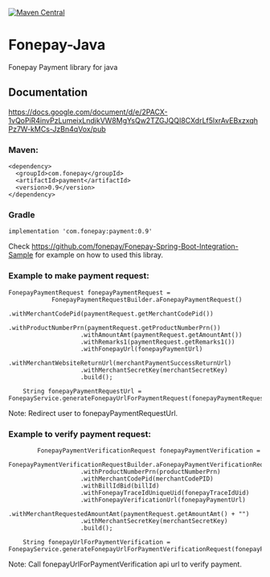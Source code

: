 [![Maven Central](https://maven-badges.herokuapp.com/maven-central/com.fonepay/payment/badge.svg)](https://maven-badges.herokuapp.com/maven-central/com.fonepay/payment)

# Fonepay-Java

Fonepay Payment library for java

## Documentation

https://docs.google.com/document/d/e/2PACX-1vQoPiR4invPzLumeixLndjkVW8MgYsQw2TZGJQQI8CXdrLf5lxrAvEBxzxqhPz7W-kMCs-JzBn4qVox/pub

### Maven:

    <dependency>
      <groupId>com.fonepay</groupId>
      <artifactId>payment</artifactId>
      <version>0.9</version>
    </dependency>

### Gradle

    implementation 'com.fonepay:payment:0.9'

Check https://github.com/fonepay/Fonepay-Spring-Boot-Integration-Sample for example on how to used this libray.

### Example to make payment request:

    FonepayPaymentRequest fonepayPaymentRequest =
                FonepayPaymentRequestBuilder.aFonepayPaymentRequest()
                        .withMerchantCodePid(paymentRequest.getMerchantCodePid())
                        .withProductNumberPrn(paymentRequest.getProductNumberPrn())
                        .withAmountAmt(paymentRequest.getAmountAmt())
                        .withRemarks1(paymentRequest.getRemarks1())
                        .withFonepayUrl(fonepayPaymentUrl)
                        .withMerchantWebsiteReturnUrl(merchantPaymentSuccessReturnUrl)
                        .withMerchantSecretKey(merchantSecretKey)
                        .build();

        String fonepayPaymentRequestUrl = FonepayService.generateFonepayUrlForPaymentRequest(fonepayPaymentRequest);
         
         
Note: Redirect user to fonepayPaymentRequestUrl.

### Example to verify payment request:
         
            FonepayPaymentVerificationRequest fonepayPaymentVerification =
                FonepayPaymentVerificationRequestBuilder.aFonepayPaymentVerificationRequest()
                        .withProductNumberPrn(productNumberPrn)
                        .withMerchantCodePid(merchantCodePID)
                        .withBillIdBid(billId)
                        .withFonepayTraceIdUniqueUid(fonepayTraceIdUid)
                        .withFonepayVerificationUrl(fonepayPaymentUrl)
                        .withMerchantRequestedAmountAmt(paymentRequest.getAmountAmt() + "")
                        .withMerchantSecretKey(merchantSecretKey)
                        .build();

        String fonepayUrlForPaymentVerification = FonepayService.generateFonepayUrlForPaymentVerificationRequest(fonepayPaymentVerification);


Note: Call fonepayUrlForPaymentVerification api url to verify payment.
